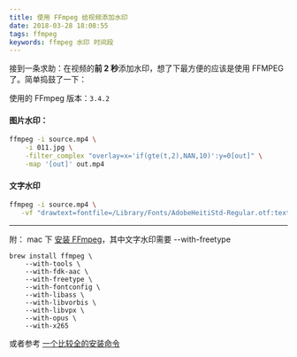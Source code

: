 ```yaml
---
title: 使用 FFmpeg 给视频添加水印
date: 2018-03-28 18:08:55
tags: ffmpeg
keywords: ffmpeg 水印 时间段
---
```


接到一条求助：在视频的**前 2 秒**添加水印，想了下最方便的应该是使用 FFMPEG 了。简单捣鼓了一下：

使用的 FFmpeg 版本：`3.4.2`

#### 图片水印：

``` bash
ffmpeg -i source.mp4 \
    -i 011.jpg \
    -filter_complex "overlay=x='if(gte(t,2),NAN,10)':y=0[out]" \
    -map '[out]' out.mp4
```

#### 文字水印    

```bash
ffmpeg -i source.mp4 \
   -vf "drawtext=fontfile=/Library/Fonts/AdobeHeitiStd-Regular.otf:text='watermark测试':x=30:y=h-30:enable='if(gte(t,3),0,1)':fontsize=24:fontcolor=red@0.7" output.mp4
```

---

附： mac 下 [安装 FFmpeg](https://trac.ffmpeg.org/wiki/CompilationGuide/macOS)，其中文字水印需要 --with-freetype

 
``` 
brew install ffmpeg \    
    --with-tools \    
    --with-fdk-aac \  
    --with-freetype \   
    --with-fontconfig \   
    --with-libass \   
    --with-libvorbis \  
    --with-libvpx \  
    --with-opus \  
    --with-x265   
```


或者参考 [一个比较全的安装命令](https://gist.github.com/clayton/6196167)


